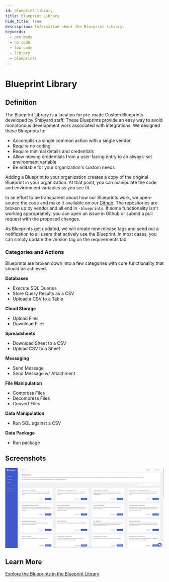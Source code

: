 ```yaml
---
id: blueprint-library
title: Blueprint Library
hide_title: true
description: Information about the Blueprint Library.
keywords:
  - pre-made
  - no code
  - low code
  - library
  - blueprints
---
```


# Blueprint Library

## Definition

The Blueprint Library is a location for pre-made Custom Blueprints developed by Shipyard staff. These Blueprints provide an easy way to avoid monotonous development work associated with integrations. We designed these Blueprints to:

- Accomplish a single common action with a single vendor
- Require no coding
- Require minimal details and credentials
- Allow moving credentials from a user-facing entry to an always-set environment variable
- Be editable for your organization's custom needs

Adding a Blueprint to your organization creates a copy of the original Blueprint in your organization. At that point, you can manipulate the code and environment variables as you see fit.

In an effort to be transparent about how our Blueprints work, we open-source the code and make it available on our [Github](https://github.com/shipyardapp). The repositories are broken up by vendor and all end in `-blueprints`. If some functionality isn't working appropriately, you can open an issue in Github or submit a pull request with the proposed changes.

As Blueprints get updated, we will create new release tags and send out a notification to all users that actively use the Blueprint. In most cases, you can simply update the version tag on the requirements tab.

### Categories and Actions

Blueprints are broken down into a few categories with core functionality that should be achieved.

**Databases**

- Execute SQL Queries
- Store Query Results as a CSV
- Upload a CSV to a Table

**Cloud Storage**

- Upload Files
- Download Files

**Spreadsheets**

- Download Sheet to a CSV
- Upload CSV to a Sheet

**Messaging**

- Send Message
- Send Message w/ Attachment

**File Manipulation**

- Compress Files
- Decompress Files
- Convert Files

**Data Manipulation**

- Run SQL against a CSV

**Data Package**

- Run package

## Screenshots

![Over 50+ Blueprints to take action on modern data platforms](../.gitbook/assets/image_80.png)

## Learn More

[Explore the Blueprints in the Blueprint Library](https://www.shipyardapp.com/blueprint-library)
